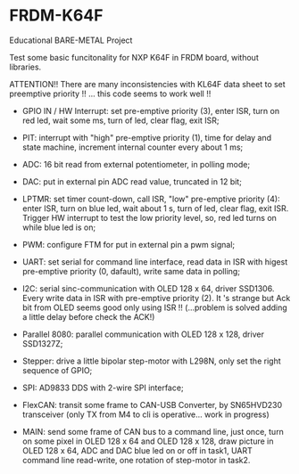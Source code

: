 # FRDM-K64F
Educational BARE-METAL Project 

Test some basic funcitonality for NXP K64F in FRDM board, without libraries.


ATTENTION!! There are many inconsistencies with KL64F data sheet to set preemptive priority !! ... this code seems to work well !!

- GPIO IN / HW Interrupt: set pre-emptive priority (3), enter ISR, turn on red led, wait some ms, turn of led, clear flag,  exit ISR;

- PIT: interrupt with "high" pre-emptive priority (1), time for delay and state machine, increment internal counter every about 1 ms; 

- ADC: 16 bit read from external potentiometer, in polling mode;

- DAC: put in external pin ADC read value, truncated in 12 bit;

- LPTMR: set timer count-down, call ISR, "low" pre-emptive priority (4): enter ISR, turn on blue led, wait about 1 s, turn of led, clear                flag, exit ISR. Trigger HW interrupt to test the low priority level, so, red led turns on while blue led is on; 

- PWM: configure FTM for put in external pin a pwm signal;

- UART: set serial for command line interface, read data in ISR with higest pre-emptive priority (0, dafault), write same data in polling;

- I2C: serial sinc-communication with OLED 128 x 64, driver SSD1306. Every write data in ISR with pre-emptive priority (2). It 's strange      but Ack bit from OLED seems good only using ISR !! (...problem is solved adding a little delay before check the ACK!) 

- Parallel 8080: parallel communication with OLED 128 x 128, driver SSD1327Z;

- Stepper: drive a little bipolar step-motor with L298N, only set the right sequence of GPIO;

- SPI: AD9833 DDS with 2-wire SPI interface;

- FlexCAN: transit some frame to CAN-USB Converter, by SN65HVD230 transceiver (only TX from M4 to cli is operative... work in progress)

- MAIN: send some frame of CAN bus to a command line, just once, turn on some pixel in OLED 128 x 64 and OLED 128 x 128, draw picture in OLED 128 x 64, ADC and DAC blue led on or off in task1, UART command line read-write, one rotation of step-motor in task2.
  


